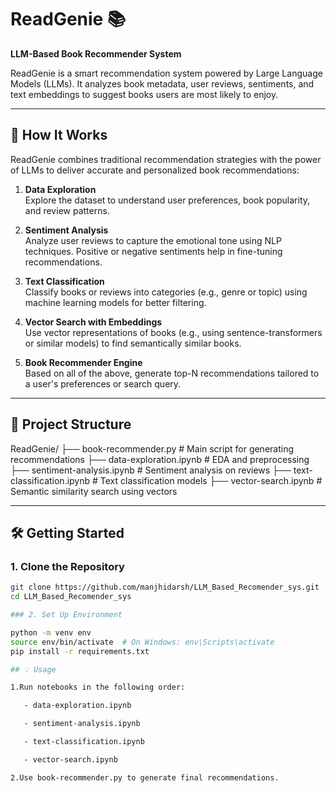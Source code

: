 # ReadGenie 📚  
**LLM-Based Book Recommender System**

ReadGenie is a smart recommendation system powered by Large Language Models (LLMs). It analyzes book metadata, user reviews, sentiments, and text embeddings to suggest books users are most likely to enjoy.

---

## 🚀 How It Works

ReadGenie combines traditional recommendation strategies with the power of LLMs to deliver accurate and personalized book recommendations:

1. **Data Exploration**  
   Explore the dataset to understand user preferences, book popularity, and review patterns.

2. **Sentiment Analysis**  
   Analyze user reviews to capture the emotional tone using NLP techniques. Positive or negative sentiments help in fine-tuning recommendations.

3. **Text Classification**  
   Classify books or reviews into categories (e.g., genre or topic) using machine learning models for better filtering.

4. **Vector Search with Embeddings**  
   Use vector representations of books (e.g., using sentence-transformers or similar models) to find semantically similar books.

5. **Book Recommender Engine**  
   Based on all of the above, generate top-N recommendations tailored to a user's preferences or search query.

---

## 📁 Project Structure

ReadGenie/
├── book-recommender.py           # Main script for generating recommendations
├── data-exploration.ipynb        # EDA and preprocessing
├── sentiment-analysis.ipynb      # Sentiment analysis on reviews
├── text-classification.ipynb     # Text classification models
├── vector-search.ipynb           # Semantic similarity search using vectors


---

## 🛠️ Getting Started

### 1. Clone the Repository

```bash
git clone https://github.com/manjhidarsh/LLM_Based_Recomender_sys.git
cd LLM_Based_Recomender_sys

### 2. Set Up Environment

python -m venv env
source env/bin/activate  # On Windows: env\Scripts\activate
pip install -r requirements.txt

## 💡 Usage

1.Run notebooks in the following order:

   - data-exploration.ipynb

   - sentiment-analysis.ipynb

   - text-classification.ipynb

   - vector-search.ipynb

2.Use book-recommender.py to generate final recommendations.
